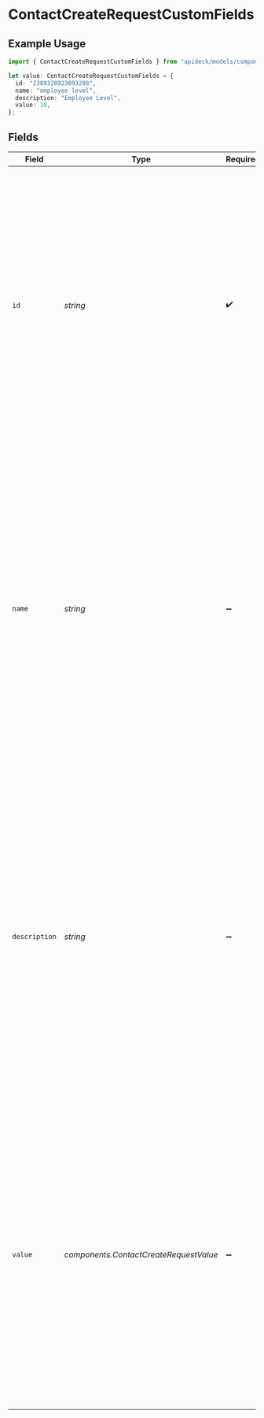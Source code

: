 # ContactCreateRequestCustomFields

## Example Usage

```typescript
import { ContactCreateRequestCustomFields } from "apideck/models/components";

let value: ContactCreateRequestCustomFields = {
  id: "2389328923893298",
  name: "employee_level",
  description: "Employee Level",
  value: 10,
};
```

## Fields

| Field                                                                                                                                                                                                                                                                                                                                                                                                | Type                                                                                                                                                                                                                                                                                                                                                                                                 | Required                                                                                                                                                                                                                                                                                                                                                                                             | Description                                                                                                                                                                                                                                                                                                                                                                                          | Example                                                                                                                                                                                                                                                                                                                                                                                              |
| ---------------------------------------------------------------------------------------------------------------------------------------------------------------------------------------------------------------------------------------------------------------------------------------------------------------------------------------------------------------------------------------------------- | ---------------------------------------------------------------------------------------------------------------------------------------------------------------------------------------------------------------------------------------------------------------------------------------------------------------------------------------------------------------------------------------------------- | ---------------------------------------------------------------------------------------------------------------------------------------------------------------------------------------------------------------------------------------------------------------------------------------------------------------------------------------------------------------------------------------------------- | ---------------------------------------------------------------------------------------------------------------------------------------------------------------------------------------------------------------------------------------------------------------------------------------------------------------------------------------------------------------------------------------------------- | ---------------------------------------------------------------------------------------------------------------------------------------------------------------------------------------------------------------------------------------------------------------------------------------------------------------------------------------------------------------------------------------------------- |
| `id`                                                                                                                                                                                                                                                                                                                                                                                                 | *string*                                                                                                                                                                                                                                                                                                                                                                                             | :heavy_check_mark:                                                                                                                                                                                                                                                                                                                                                                                   | Unique identifier for the custom field. This ID is essential for distinguishing each custom field within the opportunity's data structure. It ensures that each field can be individually accessed, updated, or removed as needed. The ID must be unique within the context of the opportunity to prevent data conflicts and maintain data integrity.                                                | 2389328923893298                                                                                                                                                                                                                                                                                                                                                                                     |
| `name`                                                                                                                                                                                                                                                                                                                                                                                               | *string*                                                                                                                                                                                                                                                                                                                                                                                             | :heavy_minus_sign:                                                                                                                                                                                                                                                                                                                                                                                   | Name of the custom field. This name serves as a label for the custom field, providing a human-readable identifier that describes the field's purpose or content. While not required, including a name can improve clarity and usability, especially when multiple custom fields are present. It should be concise yet descriptive enough to convey the field's role in the opportunity's data.       | employee_level                                                                                                                                                                                                                                                                                                                                                                                       |
| `description`                                                                                                                                                                                                                                                                                                                                                                                        | *string*                                                                                                                                                                                                                                                                                                                                                                                             | :heavy_minus_sign:                                                                                                                                                                                                                                                                                                                                                                                   | More information about the custom field. This description offers additional context or details about the custom field's intended use or significance. It can include guidelines on what type of data should be entered or how the field relates to the overall sales process. Providing a description is optional but can enhance understanding and proper utilization of the custom field by users. | Employee Level                                                                                                                                                                                                                                                                                                                                                                                       |
| `value`                                                                                                                                                                                                                                                                                                                                                                                              | *components.ContactCreateRequestValue*                                                                                                                                                                                                                                                                                                                                                               | :heavy_minus_sign:                                                                                                                                                                                                                                                                                                                                                                                   | The value assigned to a custom field within the opportunity record. Custom fields allow for additional, user-defined data to be stored, providing flexibility to tailor the CRM to specific business needs. This field is optional and can be used to capture unique attributes or metrics relevant to the opportunity that are not covered by standard fields.                                      |                                                                                                                                                                                                                                                                                                                                                                                                      |